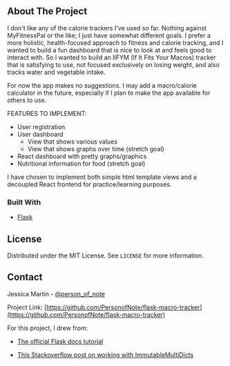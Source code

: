 <!-- PROJECT LOGO 
<br />
<p align="center">
  <a href="">
    <img src="" alt="Logo" width="80" height="80">
  </a>

  <h3 align="center">Flask Macro Tracker</h3>
-->

<!-- ABOUT THE PROJECT -->
## About The Project

I don't like any of the calorie trackers I've used so far. Nothing against MyFitnessPal or the like; I just have somewhat different goals. I prefer a more holistic, health-focused approach to fitness and calorie tracking, and I wanted to build a fun dashboard that is nice to look at and feels good to interact with. So I wanted to build an IIFYM (If It Fits Your Macros) tracker that is satisfying to use, not focused exclusively on losing weight, and also tracks water and vegetable intake.

For now the app makes no suggestions. I may add a macro/calorie calculator in the future, especially if I plan to make the app available for others to use.

FEATURES TO IMPLEMENT:
* User registration
* User dashboard
    * View that shows various values
    * View that shows graphs over time (stretch goal)
* React dashboard with pretty graphs/graphics
* Nutritional information for food (stretch goal)

I have chosen to implement both simple html template views and a decoupled React frontend for practice/learning purposes.




### Built With
* [Flask](https://flask.palletsprojects.com/en/1.1.x/)




<!-- LICENSE -->
## License

Distributed under the MIT License. See `LICENSE` for more information.



<!-- CONTACT -->
## Contact

Jessica Martin - [@person_of_note](https://twitter.com/Person_of_note)

Project Link: [https://github.com/PersonofNote/flask-macro-tracker](https://github.com/PersonofNote/flask-macro-tracker)



<!-- ACKNOWLEDGEMENTS -->
For this project, I drew from:

* [ The official Flask docs tutorial ](https://flask.palletsprojects.com/en/1.1.x/tutorial/#tutorial)

* [ This Stackoverflow post on working with ImmutableMultiDicts ](https://stackoverflow.com/questions/13522137/in-flask-convert-form-post-object-into-a-representation-suitable-for-mongodb/38215652)